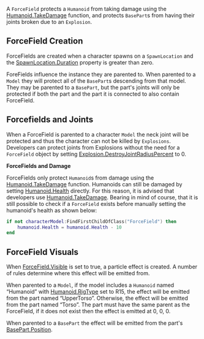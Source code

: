 A `ForceField` protects a `Humanoid` from taking damage using the [Humanoid.TakeDamage](https://developer.roblox.com/api-reference/function/Humanoid/TakeDamage) function, and protects `BasePart`s from having their joints broken due to an `Explosion`.

## ForceField Creation

ForceFields are created when a character spawns on a `SpawnLocation` and the [SpawnLocation.Duration](https://developer.roblox.com/api-reference/property/SpawnLocation/Duration) property is greater than zero.

ForeFields influence the instance they are parented to. When parented to a `Model` they will protect all of the `BasePart`s descending from that model. They may be parented to a `BasePart`, but the part's joints will only be protected if both the part and the part it is connected to also contain ForceField.

## Forcefields and Joints

When a ForceField is parented to a character `Model` the neck joint will be protected and thus the character can not be killed by `Explosions`. Developers can protect joints from Explosions without the need for a `ForceField` object by setting [Explosion.DestroyJointRadiusPercent](https://developer.roblox.com/api-reference/property/Explosion/DestroyJointRadiusPercent) to 0.

**ForceFields and Damage**

ForceFields only protect `Humanoid`s from damage using the [Humanoid.TakeDamage](https://developer.roblox.com/api-reference/function/Humanoid/TakeDamage) function. Humanoids can still be damaged by setting [Humanoid.Health](https://developer.roblox.com/api-reference/property/Humanoid/Health) directly. For this reason, it is advised that developers use [Humanoid.TakeDamage](https://developer.roblox.com/api-reference/function/Humanoid/TakeDamage). Bearing in mind of course, that it is still possible to check if a `ForceField` exists before manually setting the humanoid's health as shown below:

```lua
if not characterModel:FindFirstChildOfClass("ForceField") then
	humanoid.Health = humanoid.Health - 10
end
```

## ForceField Visuals

When [ForceField.Visible](https://developer.roblox.com/api-reference/property/ForceField/Visible) is set to true, a particle effect is created. A number of rules determine where this effect will be emitted from.

When parented to a `Model`, if the model includes a `Humanoid` named “Humanoid” with [Humanoid.RigType](https://developer.roblox.com/api-reference/property/Humanoid/RigType) set to R15, the effect will be emitted from the part named “UpperTorso”. Otherwise, the effect will be emitted from the part named “Torso”. The part must have the same parent as the ForceField, if it does not exist then the effect is emitted at 0, 0, 0.

When parented to a `BasePart` the effect will be emitted from the part's [BasePart.Position](https://developer.roblox.com/api-reference/property/BasePart/Position).